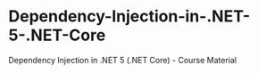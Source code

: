 # Dependency-Injection-in-.NET-5-.NET-Core
Dependency Injection in .NET 5 (.NET Core) - Course Material
